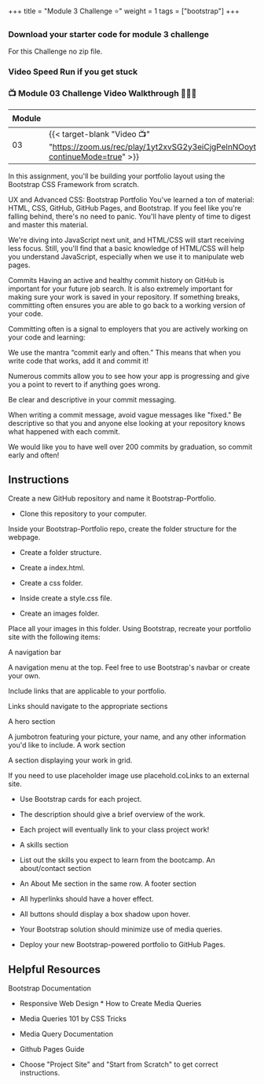 +++
title = "Module 3 Challenge ⭐"
weight = 1
tags = ["bootstrap"] 
+++

### Download your starter code for module 3 challenge 

For this Challenge no  zip file.

### Video Speed Run if you get stuck 
### 📺 Module 03 Challenge Video Walkthrough 🏃‍♀️🏃
| Module | Mac 🍎 | Duration    | Window 🖼️ | Duration |
| ------  | ------ | ----------- |---------  | --------- |
| 03 | {{< target-blank "Video 📺" "https://zoom.us/rec/play/1yt2xvSG2y3eiCjgPelnNOoytJ38qEYN1iUvEdTEIdrtp5somCzPvw9kLirS277Me9dlkkCsl8rdi_u7.lt7xvuKdY7mry8mm?continueMode=true" >}}  |  01:39:41 ⏲️ |  {{< target-blank "Video 📺" "https://zoom.us/rec/play/1yt2xvSG2y3eiCjgPelnNOoytJ38qEYN1iUvEdTEIdrtp5somCzPvw9kLirS277Me9dlkkCsl8rdi_u7.lt7xvuKdY7mry8mm?continueMode=true" >}}  |  01:39:41 ⏲️ |


In this assignment, you'll be building your portfolio layout using the Bootstrap CSS Framework from scratch.

UX and Advanced CSS: Bootstrap Portfolio
You've learned a ton of material: HTML, CSS, GitHub, GitHub Pages, and Bootstrap. If you feel like you're falling behind, there's no need to panic. You'll have plenty of time to digest and master this material.

We're diving into JavaScript next unit, and HTML/CSS will start receiving less focus. Still, you'll find that a basic knowledge of HTML/CSS will help you understand JavaScript, especially when we use it to manipulate web pages.

Commits
Having an active and healthy commit history on GitHub is important for your future job search. It is also extremely important for making sure your work is saved in your repository. If something breaks, committing often ensures you are able to go back to a working version of your code.

Committing often is a signal to employers that you are actively working on your code and learning:

We use the mantra “commit early and often.” This means that when you write code that works, add it and commit it!

Numerous commits allow you to see how your app is progressing and give you a point to revert to if anything goes wrong.

Be clear and descriptive in your commit messaging.

When writing a commit message, avoid vague messages like "fixed." Be descriptive so that you and anyone else looking at your repository knows what happened with each commit.

We would like you to have well over 200 commits by graduation, so commit early and often!

## Instructions
Create a new GitHub repository and name it Bootstrap-Portfolio.

* Clone this repository to your computer.

Inside your Bootstrap-Portfolio repo, create the folder structure for the webpage.

* Create a folder structure.

* Create a index.html.

* Create a css folder.

* Inside create a style.css file.

* Create an images folder.

Place all your images in this folder.
Using Bootstrap, recreate your portfolio site with the following items:

A navigation bar

A navigation menu at the top. Feel free to use Bootstrap's navbar or create your own.

Include links that are applicable to your portfolio.

Links should navigate to the appropriate sections

A hero section

A jumbotron featuring your picture, your name, and any other information you'd like to include.
A work section

A section displaying your work in grid.

If you need to use placeholder image use placehold.coLinks to an external site.

* Use Bootstrap cards for each project.

* The description should give a brief overview of the work.

* Each project will eventually link to your class project work!

* A skills section

* List out the skills you expect to learn from the bootcamp.
An about/contact section

* An About Me section in the same row.
A footer section

* All hyperlinks should have a hover effect.

* All buttons should display a box shadow upon hover.

* Your Bootstrap solution should minimize use of media queries.

* Deploy your new Bootstrap-powered portfolio to GitHub Pages.

## Helpful Resources
Bootstrap Documentation

* Responsive Web Design * How to Create Media Queries

* Media Queries 101 by CSS Tricks

* Media Query Documentation

* Github Pages Guide

* Choose "Project Site" and "Start from Scratch" to get correct instructions.
